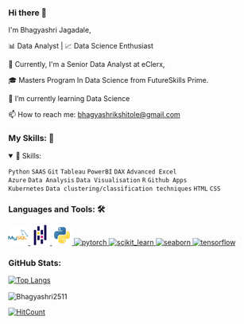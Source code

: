 ### Hi there 👋
I'm Bhagyashri Jagadale,

📊 Data Analyst | 📈 Data Science Enthusiast

💼 Currently, I'm a Senior Data Analyst at eClerx,

🎓 Masters Program In Data Science from FutureSkills Prime.

🌱 I’m currently learning Data Science

📫 How to reach me: bhagyashrikshitole@gmail.com


### My Skills: 🚀
<details open>
  <summary> 🔦 Skills: </summary>
  
`Python` `SAAS` `Git` `Tableau` `PowerBI` `DAX` `Advanced Excel`  
`Azure` `Data Analysis` `Data Visualisation` `R` `Github Apps`  
`Kubernetes` `Data clustering/classification techniques` `HTML` `CSS`
</details>

### Languages and Tools: 🛠️
<p align="left">
  <a href="https://www.mysql.com/" target="_blank" rel="noreferrer"> <img src="https://raw.githubusercontent.com/devicons/devicon/master/icons/mysql/mysql-original-wordmark.svg" alt="mysql" width="40" height="40"/> </a>
  <a href="https://pandas.pydata.org/" target="_blank" rel="noreferrer"> <img src="https://raw.githubusercontent.com/devicons/devicon/2ae2a900d2f041da66e950e4d48052658d850630/icons/pandas/pandas-original.svg" alt="pandas" width="40" height="40"/> </a>
  <a href="https://www.python.org/" target="_blank" rel="noreferrer"> <img src="https://raw.githubusercontent.com/devicons/devicon/master/icons/python/python-original.svg" alt="python" width="40" height="40"/> </a>
  <a href="https://pytorch.org/" target="_blank" rel="noreferrer"> <img src="https://www.vectorlogo.zone/logos/pytorch/pytorch-icon.svg" alt="pytorch" width="40" height="40"/> </a>
  <a href="https://scikit-learn.org/" target="_blank" rel="noreferrer"> <img src="https://upload.wikimedia.org/wikipedia/commons/0/05/Scikit_learn_logo_small.svg" alt="scikit_learn" width="40" height="40"/> </a>
  <a href="https://seaborn.pydata.org/" target="_blank" rel="noreferrer"> <img src="https://seaborn.pydata.org/_images/logo-mark-lightbg.svg" alt="seaborn" width="40" height="40"/> </a>
  <a href="https://www.tensorflow.org/" target="_blank" rel="noreferrer"> <img src="https://www.vectorlogo.zone/logos/tensorflow/tensorflow-icon.svg" alt="tensorflow" width="40" height="40"/> </a>
</p>

### GitHub Stats:

[![Top Langs](https://github-readme-stats.vercel.app/api/top-langs/?username=Bhagyashri2511)](https://github.com/Bhagyashri2511/github-readme-stats)

<p><img align="center" src="https://github-readme-streak-stats.herokuapp.com/?user=Bhagyashri2511&" alt="Bhagyashri2511" /></p>

[![HitCount](http://hits.dwyl.com/Bhagyashri2511/Bhagyashri2511.svg)](http://hits.dwyl.com/Bhagyashri2511/Bhagyashri2511)

<!--
**Bhagyashri2511/Bhagyashri2511** is a ✨ _special_ ✨ repository because its `README.md` (this file) appears on your GitHub profile.
-->

